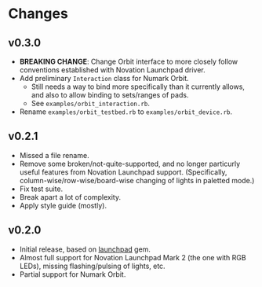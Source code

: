# Changes

## v0.3.0

* __BREAKING CHANGE__: Change Orbit interface to more closely follow conventions established with Novation Launchpad driver.
* Add preliminary `Interaction` class for Numark Orbit.
    * Still needs a way to bind more specifically than it currently allows, and also to allow binding to sets/ranges of pads.
    * See `examples/orbit_interaction.rb`.
* Rename `examples/orbit_testbed.rb` to `examples/orbit_device.rb`.


## v0.2.1

* Missed a file rename.
* Remove some broken/not-quite-supported, and no longer particurly useful features from Novation Launchpad support.  (Specifically, column-wise/row-wise/board-wise changing of lights in paletted mode.)
* Fix test suite.
* Break apart a lot of complexity.
* Apply style guide (mostly).


## v0.2.0

* Initial release, based on [launchpad](https://github.com/thomasjachmann/launchpad) gem.
* Almost full support for Novation Launchpad Mark 2 (the one with RGB LEDs), missing flashing/pulsing of lights, etc.
* Partial support for Numark Orbit.
